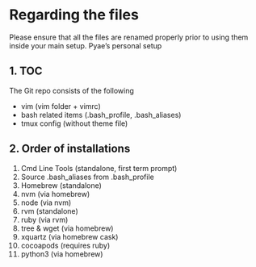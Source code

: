 # Regarding the files
Please ensure that all the files are renamed properly prior to using them inside your main setup.
Pyae’s personal setup

## 1. TOC
The Git repo consists of the following
* vim (vim folder + vimrc)
* bash related items (.bash_profile, .bash_aliases)
* tmux config (without theme file)

## 2. Order of installations
1. Cmd Line Tools (standalone, first term prompt)
2. Source .bash_aliases from .bash_profile
3. Homebrew (standalone)
4. nvm (via homebrew)
5. node (via nvm)
6. rvm (standalone)
7. ruby (via rvm)
8. tree & wget (via homebrew)
9. xquartz (via homebrew cask)
10. cocoapods (requires ruby)
11. python3 (via homebrew)
